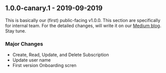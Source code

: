 ## 1.0.0-canary.1 - 2019-09-2019

This is basically our (first) public-facing v1.0.0. This section are specifically for internal team.
For the detailed changes, will write it on our [Medium blog](https://medium.com/evilfactorylabs).
Stay tune.

### Major Changes

- Create, Read, Update, and Delete Subscription
- Update user name
- First version Onboarding scren
